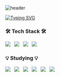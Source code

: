 ![header](https://capsule-render.vercel.app/api?type=waving&color=gradient&height=200&animation=fadeIn&section=header&text=I'm Songa☺️&fontAlign=70)

[![Typing SVG](https://readme-typing-svg.herokuapp.com/?color=f0f6fc&lines=Hi+Welcome!👋😊&font=Redressed&size=30)](https://git.io/typing-svg)
<!--### Hi+Welcome!👋😊-->

<h3><b>🛠 Tech Stack 🛠</b></h3>
<p>
<img src="https://img.shields.io/badge/HTML5-E34F26?style=for-the-badge&logo=HTML5&logoColor=white"/></a> &nbsp
<img src="https://img.shields.io/badge/CSS3-1572B6?style=for-the-badge&logo=CSS3&logoColor=white"/></a> &nbsp
<img src="https://img.shields.io/badge/JavaScript-F7DF1E?style=for-the-badge&logo=JavaScript&logoColor=white"/></a> &nbsp
<img src="https://img.shields.io/badge/jQuery-3776AB?style=for-the-badge&logo=jQuery&logoColor=white"></a> &nbsp
<!-- <img src="https://img.shields.io/badge/Node.js-339933?style=flat-square&logo=Node.js&logoColor=white"/></a> &nbsp
<img src="https://img.shields.io/badge/Android-3DDC84?style=flat-square&logo=Android&logoColor=white"/></a> &nbsp 
<img src="https://img.shields.io/badge/MongoDB-47A248?style=flat-square&logo=MongoDB&logoColor=white"/></a> &nbsp 
<img src="https://img.shields.io/badge/MySQL-4479A1?style=flat-square&logo=MySQL&logoColor=white"/></a> &nbsp 
<img src="https://img.shields.io/badge/c++-00599C?style=flat-square&logo=c%2B%2B&logoColor=white"/></a> &nbsp 
<img src="https://img.shields.io/badge/Amazon AWS-232F3E?style=flat-square&logo=Amazon%20AWS&logoColor=white"/></a> &nbsp </p> -->
</br>
<h3><b>💡 Studying 💡</b></h3>
<p>
<img src="https://img.shields.io/badge/React-61DAFB?style=for-the-badge&logo=React&logoColor=white"/> &nbsp
<img src="https://img.shields.io/badge/typescript-3178C6?style=for-the-badge&logo=typescript&logoColor=white"/> &nbsp
<img src="https://img.shields.io/badge/next.js-000000?style=for-the-badge&logo=next.js&logoColor=white"/> &nbsp
<img src="https://img.shields.io/badge/Node.js-339933?style=for-the-badge&logo=Node.js&logoColor=white"/> &nbsp
<img src="https://img.shields.io/badge/mongoDB-47A248?style=for-the-badge&logo=MongoDB&logoColor=white"/> &nbsp
<img src="https://img.shields.io/badge/Tailwind CSS-06B6D4?style=for-the-badge&logo=Tailwind CSS&logoColor=white"/> &nbsp 
</p>
    

<!--
**soma0078/soma0078** is a ✨ _special_ ✨ repository because its `README.md` (this file) appears on your GitHub profile.

Here are some ideas to get you started:

- 🔭 I’m currently working on ...
- 🌱 I’m currently learning ...
- 👯 I’m looking to collaborate on ...
- 🤔 I’m looking for help with ...
- 💬 Ask me about ...
- 📫 How to reach me: ...
- 😄 Pronouns: ...
- ⚡ Fun fact: ...
-->
